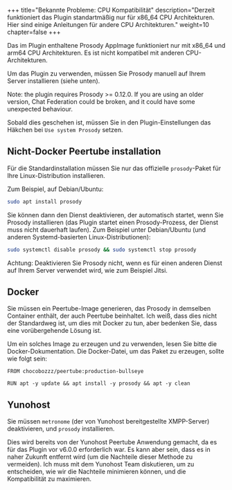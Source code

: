 +++
title="Bekannte Probleme: CPU Kompatibilität"
description="Derzeit funktioniert das Plugin standartmäßig nur für x86_64 CPU Architekturen. Hier sind einige Anleitungen für andere CPU Architekturen."
weight=10
chapter=false
+++

Das im Plugin enthaltene Prosody AppImage funktioniert nur mit x86_64 und arm64 CPU Architekturen.
Es ist nicht kompatibel mit anderen CPU-Architekturen.

Um das Plugin zu verwenden, müssen Sie Prosody manuell auf Ihrem Server installieren
(siehe unten).

Note: the plugin requires Prosody >= 0.12.0.
If you are using an older version, Chat Federation could be broken, and it could have some unexpected behaviour.

Sobald dies geschehen ist, müssen Sie in den Plugin-Einstellungen das Häkchen bei `Use system Prosody` setzen.

## Nicht-Docker Peertube installation

Für die Standardinstallation müssen Sie nur das offizielle `prosody`-Paket für Ihre Linux-Distribution installieren.

Zum Beispiel, auf Debian/Ubuntu:

```bash
sudo apt install prosody
```

Sie können dann den Dienst deaktivieren, der automatisch startet, wenn Sie Prosody installieren (das Plugin startet einen Prosody-Prozess, der Dienst muss nicht dauerhaft laufen).
Zum Beispiel unter Debian/Ubuntu (und anderen Systemd-basierten Linux-Distributionen):

```bash
sudo systemctl disable prosody && sudo systemctl stop prosody
```

Achtung: Deaktivieren Sie Prosody nicht, wenn es für einen anderen Dienst auf Ihrem Server verwendet wird, wie zum Beispiel Jitsi.

## Docker

Sie müssen ein Peertube-Image generieren, das Prosody in demselben
Container enthält, der auch Peertube beinhaltet.
Ich weiß, dass dies nicht der Standardweg ist, um dies mit Docker zu tun, aber bedenken Sie, dass eine vorübergehende Lösung ist.

Um ein solches Image zu erzeugen und zu verwenden, lesen Sie bitte die Docker-Dokumentation.
Die Docker-Datei, um das Paket zu erzeugen, sollte wie folgt sein:

```Docker
FROM chocobozzz/peertube:production-bullseye

RUN apt -y update && apt install -y prosody && apt -y clean
```

## Yunohost

Sie müssen `metronome` (der von Yunohost bereitgestellte XMPP-Server) deaktivieren, und `prosody` installieren.

Dies wird bereits von der Yunohost Peertube Anwendung gemacht, da es für das Plugin vor v6.0.0 erforderlich war.
Es kann aber sein, dass es in naher Zukunft entfernt wird (um die Nachteile dieser Methode zu vermeiden).
Ich muss mit dem Yunohost Team diskutieren, um zu entscheiden, wie wir die Nachteile minimieren können, und die Kompatibilität zu maximieren.